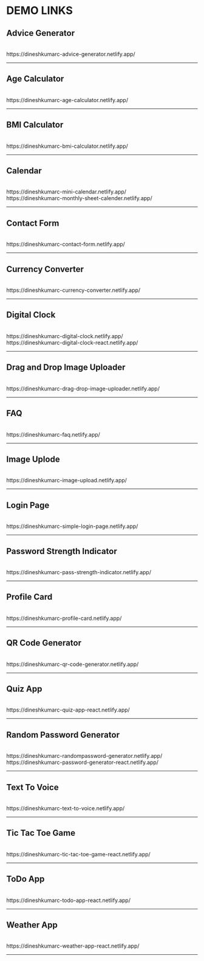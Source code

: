 <h1>DEMO LINKS</h1>

<h2>Advice Generator</h2><br>
https://dineshkumarc-advice-generator.netlify.app/
<hr>

<h2>Age Calculator</h2><br>
  https://dineshkumarc-age-calculator.netlify.app/ 
<hr>

<h2>BMI Calculator</h2><br>
https://dineshkumarc-bmi-calculator.netlify.app/
<hr>

<h2>Calendar</h2><br>
  https://dineshkumarc-mini-calendar.netlify.app/<br>
  https://dineshkumarc-monthly-sheet-calender.netlify.app/
<hr>

<h2>Contact Form</h2><br>
  https://dineshkumarc-contact-form.netlify.app/ 
<hr>

<h2>Currency Converter</h2><br>
https://dineshkumarc-currency-converter.netlify.app/
<hr>

<h2>Digital Clock</h2><br>
  https://dineshkumarc-digital-clock.netlify.app/ <br>
  https://dineshkumarc-digital-clock-react.netlify.app/
<hr>

<h2>Drag and Drop Image Uploader</h2><br>
  https://dineshkumarc-drag-drop-image-uploader.netlify.app/
<hr>

<h2>FAQ</h2><br>
https://dineshkumarc-faq.netlify.app/
<hr>

<h2>Image Uplode</h2><br>
  https://dineshkumarc-image-upload.netlify.app/
<hr>

<h2>Login Page</h2><br>
  https://dineshkumarc-simple-login-page.netlify.app/ 
<hr>

<h2>Password Strength Indicator</h2><br>
  https://dineshkumarc-pass-strength-indicator.netlify.app/
<hr>

<h2>Profile Card</h2><br>
  https://dineshkumarc-profile-card.netlify.app/
<hr>

<h2>QR Code Generator</h2><br>
  https://dineshkumarc-qr-code-generator.netlify.app/
<hr>

<h2>Quiz App</h2><br>
  https://dineshkumarc-quiz-app-react.netlify.app/
<hr>

<h2>Random Password Generator</h2><br>
  https://dineshkumarc-randompassword-generator.netlify.app/ <br>
  https://dineshkumarc-password-generator-react.netlify.app/
<hr>

<h2>Text To Voice</h2><br>
  https://dineshkumarc-text-to-voice.netlify.app/
<hr>

<h2>Tic Tac Toe Game</h2><br>
  https://dineshkumarc-tic-tac-toe-game-react.netlify.app/
<hr>

<h2>ToDo App</h2><br>
  https://dineshkumarc-todo-app-react.netlify.app/
<hr>

<h2>Weather App</h2><br>
  https://dineshkumarc-weather-app-react.netlify.app/
<hr>



